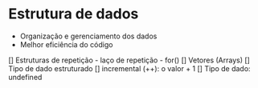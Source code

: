 # Estrutura de dados

- Organização e gerenciamento dos dados
- Melhor eficiência do código

[] Estruturas de repetição
    - laço de repetição
    - for()
[] Vetores (Arrays)
[] Tipo de dado estruturado
[] incremental (++): o valor + 1
[] Tipo de dado: undefined
